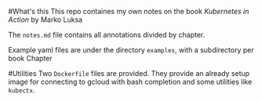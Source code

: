 #What's this
This repo containes my own notes on the book _Kubernetes in Action_ by Marko Luksa

The `notes.md` file contains all annotations divided by chapter.

Example yaml files are under the directory `examples`, with a subdirectory per book Chapter

#Utilities
Two `Dockerfile` files are provided. They provide an already setup image for connecting to gcloud with bash completion and some utilities like `kubectx`.